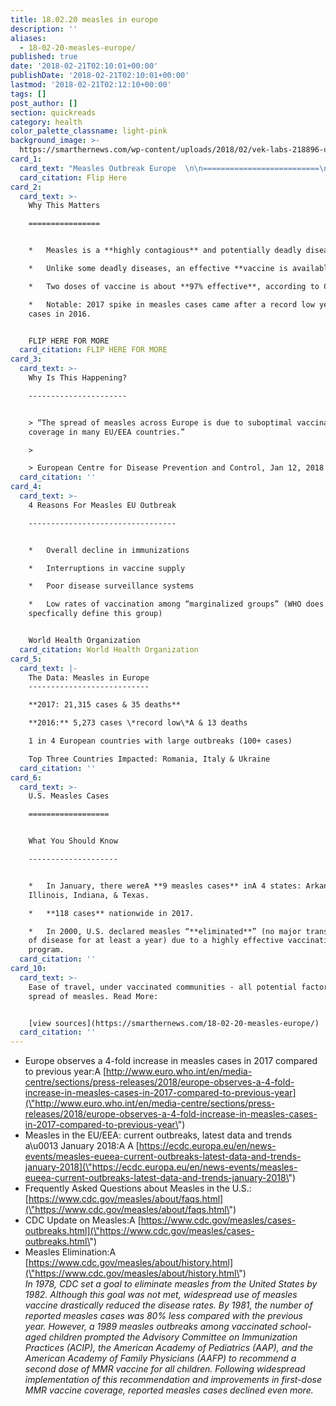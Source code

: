 ```yaml
---
title: 18.02.20 measles in europe
description: ''
aliases:
  - 18-02-20-measles-europe/
published: true
date: '2018-02-21T02:10:01+00:00'
publishDate: '2018-02-21T02:10:01+00:00'
lastmod: '2018-02-21T02:12:10+00:00'
tags: []
post_author: []
section: quickreads
category: health
color_palette_classname: light-pink
background_image: >-
  https://smarthernews.com/wp-content/uploads/2018/02/vek-labs-218896-unsplash-360x360.jpg
card_1:
  card_text: "Measles Outbreak Europe  \n\n==========================\n\n400% Increase In Cases\n----------------------\n\n> “…a tragedy we simply cannot accept.a\x1D\n> \n> Dr. Zsuzsanna Jakab, WHO Regional Director for Europe, Feb 19, 2018\n\nFlip Here"
  card_citation: Flip Here
card_2:
  card_text: >-
    Why This Matters

    ================


    *   Measles is a **highly contagious** and potentially deadly disease.

    *   Unlike some deadly diseases, an effective **vaccine is available**.

    *   Two doses of vaccine is about **97% effective**, according to CDC.

    *   Notable: 2017 spike in measles cases came after a record low year of
    cases in 2016.


    FLIP HERE FOR MORE
  card_citation: FLIP HERE FOR MORE
card_3:
  card_text: >-
    Why Is This Happening?

    ----------------------


    > “The spread of measles across Europe is due to suboptimal vaccination
    coverage in many EU/EEA countries.”

    > 

    > European Centre for Disease Prevention and Control, Jan 12, 2018
  card_citation: ''
card_4:
  card_text: >-
    4 Reasons For Measles EU Outbreak

    ---------------------------------


    *   Overall decline in immunizations

    *   Interruptions in vaccine supply

    *   Poor disease surveillance systems

    *   Low rates of vaccination among “marginalized groups” (WHO does not
    specfically define this group)


    World Health Organization
  card_citation: World Health Organization
card_5:
  card_text: |-
    The Data: Measles in Europe
    ---------------------------

    **2017: 21,315 cases & 35 deaths**

    **2016:** 5,273 cases \*record low\*A & 13 deaths

    1 in 4 European countries with large outbreaks (100+ cases)

    Top Three Countries Impacted: Romania, Italy & Ukraine
  card_citation: ''
card_6:
  card_text: >-
    U.S. Measles Cases

    ==================


    What You Should Know

    --------------------


    *   In January, there wereA **9 measles cases** inA 4 states: Arkansas,
    Illinois, Indiana, & Texas.

    *   **118 cases** nationwide in 2017.

    *   In 2000, U.S. declared measles “**eliminated**” (no major transmissions
    of disease for at least a year) due to a highly effective vaccination
    program.
  card_citation: ''
card_10:
  card_text: >-
    Ease of travel, under vaccinated communities - all potential factors in
    spread of measles. Read More:


    [view sources](https://smarthernews.com/18-02-20-measles-europe/)
  card_citation: ''
---
```

*   Europe observes a 4-fold increase in measles cases in 2017 compared to previous year:A [http://www.euro.who.int/en/media-centre/sections/press-releases/2018/europe-observes-a-4-fold-increase-in-measles-cases-in-2017-compared-to-previous-year](\"http://www.euro.who.int/en/media-centre/sections/press-releases/2018/europe-observes-a-4-fold-increase-in-measles-cases-in-2017-compared-to-previous-year\")
*   Measles in the EU/EEA: current outbreaks, latest data and trends a\\u0013 January 2018:A A [https://ecdc.europa.eu/en/news-events/measles-eueea-current-outbreaks-latest-data-and-trends-january-2018](\"https://ecdc.europa.eu/en/news-events/measles-eueea-current-outbreaks-latest-data-and-trends-january-2018\")
*   Frequently Asked Questions about Measles in the U.S.: [https://www.cdc.gov/measles/about/faqs.html](\"https://www.cdc.gov/measles/about/faqs.html\")
*   CDC Update on Measles:A [https://www.cdc.gov/measles/cases-outbreaks.html](\"https://www.cdc.gov/measles/cases-outbreaks.html\")
*   Measles Elimination:A [https://www.cdc.gov/measles/about/history.html](\"https://www.cdc.gov/measles/about/history.html\")  
    _In 1978, CDC set a goal to eliminate measles from the United States by 1982. Although this goal was not met, widespread use of measles vaccine drastically reduced the disease rates. By 1981, the number of reported measles cases was 80% less compared with the previous year. However, a 1989 measles outbreaks among vaccinated school-aged children prompted the Advisory Committee on Immunization Practices (ACIP), the American Academy of Pediatrics (AAP), and the American Academy of Family Physicians (AAFP) to recommend a second dose of MMR vaccine for all children. Following widespread implementation of this recommendation and improvements in first-dose MMR vaccine coverage, reported measles cases declined even more._